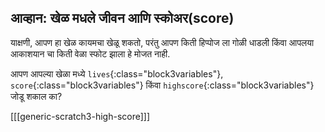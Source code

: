 ## आव्हान: खेळ मधले जीवन आणि स्कोअर(score)

याक्षणी, आपण हा खेळ कायमचा खेळू शकतो, परंतु आपण किती हिप्पोज ला गोळी धाडली किंवा आपलया आकाशयान चा किती वेळा स्फोट झाला हे मोजत नाही.

आपण आपल्या खेळा मध्ये `lives`{:class="block3variables"}, `score`{:class="block3variables"} किंवा `highscore`{:class="block3variables"} जोडू शकाल का?

[[[generic-scratch3-high-score]]]